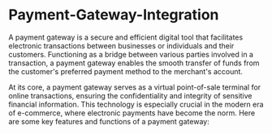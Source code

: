 # Payment-Gateway-Integration

A payment gateway is a secure and efficient digital tool that facilitates electronic transactions between businesses or individuals and their customers. Functioning as a bridge between various parties involved in a transaction, a payment gateway enables the smooth transfer of funds from the customer's preferred payment method to the merchant's account.

At its core, a payment gateway serves as a virtual point-of-sale terminal for online transactions, ensuring the confidentiality and integrity of sensitive financial information. This technology is especially crucial in the modern era of e-commerce, where electronic payments have become the norm. Here are some key features and functions of a payment gateway:
